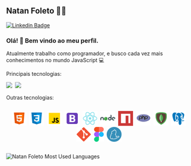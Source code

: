 ## Natan Foleto 🧑🏻‍

[![Linkedin Badge](https://img.shields.io/badge/LinkedIn-blue?style=flat-square&logo=Linkedin&logoColor=white&link=https://www.linkedin.com/in/vinicius-faleiros/)](https://www.linkedin.com/in/natan-foleto-9bbb2b178/)

### Olá! 👋  Bem vindo ao meu perfil. #

Atualmente trabalho como programador, e busco cada vez mais conhecimentos no mundo JavaScript 💻 <p>

Principais tecnologias: <p>
  
<img src="https://camo.githubusercontent.com/aae05670916876848fca0e5da6c59bb40c50ec3b07a0101ecc6502000468b240/68747470733a2f2f696d672e736869656c64732e696f2f62616467652f747970657363726970742532302d2532333030374143432e7376673f267374796c653d666f722d7468652d6261646765266c6f676f3d74797065736372697074266c6f676f436f6c6f723d7768697465" height="40px"/>&nbsp;
<img src="https://camo.githubusercontent.com/cc96d7d28a6ca21ddbb1f2521d751d375230ed840271e6a4c8694cf87cc60c14/68747470733a2f2f696d672e736869656c64732e696f2f62616467652f6e6f64652e6a732532302d2532333433383533442e7376673f267374796c653d666f722d7468652d6261646765266c6f676f3d6e6f64652e6a73266c6f676f436f6c6f723d7768697465" height="40px"/>&nbsp;
  
Outras tecnologias: <p>
  
<center>
<div style="display:flex; justify-content:space-around; width: 100%;">

<img src="https://github.com/reinaldo-silva/reinaldo-silva/blob/master/assets/html5.svg" height="40px"/>&nbsp;
<img src="https://github.com/reinaldo-silva/reinaldo-silva/blob/master/assets/css3.svg" height="40px"/>&nbsp;
<img src="https://github.com/reinaldo-silva/reinaldo-silva/blob/master/assets/javascript.svg" height="40px"/>&nbsp;
<img src="https://github.com/reinaldo-silva/reinaldo-silva/blob/master/assets/bootstrap.svg" height="40px"/>&nbsp;
<img src="https://github.com/reinaldo-silva/reinaldo-silva/blob/master/assets/react.svg" height="40px"/>&nbsp;
<img src="https://github.com/reinaldo-silva/reinaldo-silva/blob/master/assets/nodejs.svg" height="40px"/>&nbsp;
<img src="https://github.com/reinaldo-silva/reinaldo-silva/blob/master/assets/npm.png" height="40px"/>&nbsp;
<img src="https://github.com/reinaldo-silva/reinaldo-silva/blob/master/assets/php.png" height="40px"/>&nbsp;
<img src="https://github.com/reinaldo-silva/reinaldo-silva/blob/master/assets/mongodb.svg" height="40px"/>&nbsp;
<img src="https://github.com/reinaldo-silva/reinaldo-silva/blob/master/assets/postgreesql.svg" height="40px"/>&nbsp;
<img src="https://github.com/reinaldo-silva/reinaldo-silva/blob/master/assets/git.png" height="40px"/>&nbsp;
<img src="https://github.com/reinaldo-silva/reinaldo-silva/blob/master/assets/Figma.svg" height="40px"/>&nbsp;
<img src="https://github.com/reinaldo-silva/reinaldo-silva/blob/master/assets/yarn.png" height="40px"/>&nbsp;
</div>
  </center>
   

![Natan Foleto Most Used Languages](https://github-readme-stats.vercel.app/api/top-langs/?username=natanfoleto&hide=html&layout=compact&show_icons=true&theme=tokyonight)
